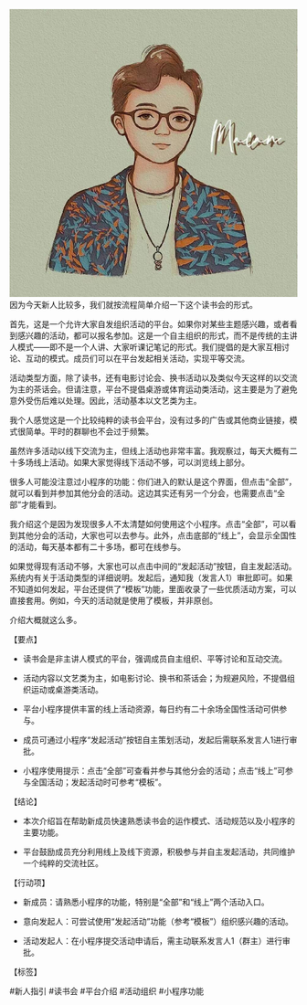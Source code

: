 
![](image/b98275d28351574669335a3d1d5dec8b.jpg)
因为今天新人比较多，我们就按流程简单介绍一下这个读书会的形式。

首先，这是一个允许大家自发组织活动的平台。如果你对某些主题感兴趣，或者看到感兴趣的活动，都可以报名参加。这是一个自主组织的形式，而不是传统的主讲人模式——即不是一个人讲、大家听课记笔记的形式。我们提倡的是大家互相讨论、互动的模式。成员们可以在平台发起相关活动，实现平等交流。

活动类型方面，除了读书，还有电影讨论会、换书活动以及类似今天这样的以交流为主的茶话会。但请注意，平台不提倡桌游或体育运动类活动，这主要是为了避免意外受伤后难以处理。因此，活动基本以文艺类为主。

我个人感觉这是一个比较纯粹的读书会平台，没有过多的广告或其他商业链接，模式很简单。平时的群聊也不会过于频繁。

虽然许多活动以线下交流为主，但线上活动也非常丰富。我观察过，每天大概有二十多场线上活动。如果大家觉得线下活动不够，可以浏览线上部分。

很多人可能没注意过小程序的功能：你们进入的默认是这个界面，但点击“全部”，就可以看到并参加其他分会的活动。这边其实还有另一个分会，也需要点击“全部”才能看到。

我介绍这个是因为发现很多人不太清楚如何使用这个小程序。点击“全部”，可以看到其他分会的活动，大家也可以去参与。此外，点击底部的“线上”，会显示全国性的活动，每天基本都有二十多场，都可在线参与。

如果觉得现有活动不够，大家也可以点击中间的“发起活动”按钮，自主发起活动。系统内有关于活动类型的详细说明。发起后，通知我（发言人1）审批即可。如果不知道如何发起，平台还提供了“模板”功能，里面收录了一些优质活动方案，可以直接套用。例如，今天的活动就是使用了模板，并非原创。

介绍大概就这么多。

【要点】

- 读书会是非主讲人模式的平台，强调成员自主组织、平等讨论和互动交流。
    
- 活动内容以文艺类为主，如电影讨论、换书和茶话会；为规避风险，不提倡组织运动或桌游类活动。
    
- 平台小程序提供丰富的线上活动资源，每日约有二十余场全国性活动可供参与。
    
- 成员可通过小程序“发起活动”按钮自主策划活动，发起后需联系发言人1进行审批。
    
- 小程序使用提示：点击“全部”可查看并参与其他分会的活动；点击“线上”可参与全国活动；发起活动时可参考“模板”。
    

【结论】

- 本次介绍旨在帮助新成员快速熟悉读书会的运作模式、活动规范以及小程序的主要功能。
    
- 平台鼓励成员充分利用线上及线下资源，积极参与并自主发起活动，共同维护一个纯粹的交流社区。
    

【行动项】

- 新成员：请熟悉小程序的功能，特别是“全部”和“线上”两个活动入口。
    
- 意向发起人：可尝试使用“发起活动”功能（参考“模板”）组织感兴趣的活动。
    
- 活动发起人：在小程序提交活动申请后，需主动联系发言人1（群主）进行审批。
    

【标签】

#新人指引 #读书会 #平台介绍 #活动组织 #小程序功能